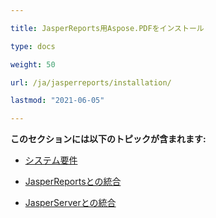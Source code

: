 ```yaml
---

title: JasperReports用Aspose.PDFをインストール

type: docs

weight: 50

url: /ja/jasperreports/installation/

lastmod: "2021-06-05"

---
```




**このセクションには以下のトピックが含まれます:**



- [システム要件](/pdf/ja/jasperreports/system-requirements/)

- [JasperReportsとの統合](/pdf/ja/jasperreports/integration-with-jasperreports/)

- [JasperServerとの統合](/pdf/ja/jasperreports/integration-with-jasperserver/)